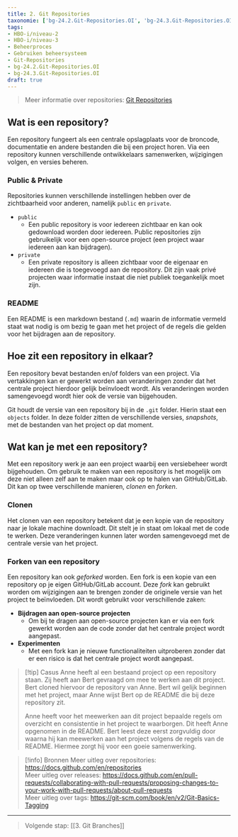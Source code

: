 ```yaml
---
title: 2. Git Repositories
taxonomie: ['bg-24.2.Git-Repositories.OI', 'bg-24.3.Git-Repositories.OI']
tags:
- HBO-i/niveau-2
- HBO-i/niveau-3
- Beheerproces
- Gebruiken beheersysteem
- Git-Repositories
- bg-24.2.Git-Repositories.OI
- bg-24.3.Git-Repositories.OI
draft: true 
---
```


> Meer informatie over repositories: [Git Repositories](https://docs.github.com/en/repositories)

## Wat is een repository?
Een repository fungeert als een centrale opslagplaats voor de broncode, documentatie en andere bestanden die bij een project horen. Via een repository kunnen verschillende ontwikkelaars samenwerken, wijzigingen volgen, en versies beheren. 

### Public & Private
Repositories kunnen verschillende instellingen hebben over de zichtbaarheid voor anderen, namelijk `public` en `private`.
- `public`
	- Een public repository is voor iedereen zichtbaar en kan ook gedownload worden door iedereen. Public repositories zijn gebruikelijk voor een open-source project (een project waar iedereen aan kan bijdragen).
- `private` 
	- Een private repository is alleen zichtbaar voor de eigenaar en iedereen die is toegevoegd aan de repository. Dit zijn vaak privé projecten waar informatie instaat die niet publiek toegankelijk moet zijn.

### README
Een README is een markdown bestand (`.md`) waarin de informatie vermeld staat wat nodig is om bezig te gaan met het project of de regels die gelden voor het bijdragen aan de repository. 

## Hoe zit een repository in elkaar?
Een repository bevat bestanden en/of folders van een project. Via vertakkingen kan er gewerkt worden aan veranderingen zonder dat het centrale project hierdoor gelijk beïnvloedt wordt. Als veranderingen worden samengevoegd wordt hier ook de versie van bijgehouden. 

Git houdt de versie van een repository bij in de `.git` folder. Hierin staat een `objects` folder. In deze folder zitten de verschillende versies, *snapshots*, met de bestanden van het project op dat moment.

## Wat kan je met een repository?
Met een repository werk je aan een project waarbij een versiebeheer wordt bijgehouden. Om gebruik te maken van een repository is het mogelijk om deze niet alleen zelf aan te maken maar ook op te halen van GitHub/GitLab. Dit kan op twee verschillende manieren, *clonen* en *forken*.

### Clonen
Het clonen van een repository betekent dat je een kopie van de repository naar je lokale machine downloadt. Dit stelt je in staat om lokaal met de code te werken. Deze veranderingen kunnen later worden samengevoegd met de centrale versie van het project.

### Forken van een repository
Een repository kan ook *geforked* worden. Een fork is een kopie van een repository op je eigen GitHub/GitLab account. Deze *fork* kan gebruikt worden om wijzigingen aan te brengen zonder de originele versie van het project te beïnvloeden. Dit wordt gebruikt voor verschillende zaken:
- **Bijdragen aan open-source projecten**
	- Om bij te dragen aan open-source projecten kan er via een fork gewerkt worden aan de code zonder dat het centrale project wordt aangepast. 
- **Experimenten**
	- Met een fork kan je nieuwe functionaliteiten uitproberen zonder dat er een risico is dat het centrale project wordt aangepast.

> [!tip] Casus
> Anne heeft al een bestaand project op een repository staan. Zij heeft aan Bert gevraagd om mee te werken aan dit project. Bert cloned hiervoor de repository van Anne. Bert wil gelijk beginnen met het project, maar Anne wijst Bert op de README die bij deze repository zit.
> 
> Anne heeft voor het meewerken aan dit project bepaalde regels om overzicht en consistentie in het project te waarborgen. Dit heeft Anne opgenomen in de README. Bert leest deze eerst zorgvuldig door waarna hij kan meewerken aan het project volgens de regels van de README. Hiermee zorgt hij voor een goeie samenwerking.

> [!info] Bronnen
> Meer uitleg over repositories: https://docs.github.com/en/repositories \
> Meer uitleg over releases: https://docs.github.com/en/pull-requests/collaborating-with-pull-requests/proposing-changes-to-your-work-with-pull-requests/about-pull-requests \
> Meer uitleg over tags: https://git-scm.com/book/en/v2/Git-Basics-Tagging

---

> Volgende stap: [[3. Git Branches]]